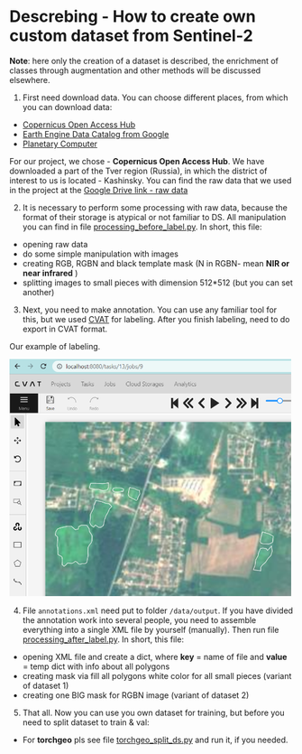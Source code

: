 # Descrebing - How to create own custom dataset from Sentinel-2

**Note**: here only the creation of a dataset is described, the enrichment of classes through augmentation and other methods will be discussed elsewhere.


1. First need download data. You can choose different places, from which you can download data:
* [Copernicus Open Access Hub](https://scihub.copernicus.eu/dhus/#/home)
* [Earth Engine Data Catalog from Google](https://developers.google.com/earth-engine/datasets/)
* [Planetary Computer](https://planetarycomputer.microsoft.com/catalog)

For our project, we chose - **Copernicus Open Access Hub**. We have downloaded a part of the Tver region (Russia), in which the district of interest to us is located - Kashinsky. You can find the raw data that we used in the project at the [Google Drive link - raw data](https://drive.google.com/file/d/1cNIqu83s_tfcyiMj0WGQ9XLKQK_HzE76/view?usp=sharing)

2. It is necessary to perform some processing with raw data, because the format of their storage is atypical or not familiar to DS.
All manipulation you can find in file [processing_before_label.py](/data/processing_before_label.py). In short, this file:
* opening raw data
* do some simple manipulation with images
* creating RGB, RGBN and black template mask (N in RGBN- mean **NIR or near infrared** )
* splitting images to small pieces with dimension 512*512 (but you can set another)

3. Next, you need to make annotation. You can use any familiar tool for this, but we used [CVAT](https://www.cvat.ai/) for labeling. After you finish labeling, need to do export in CVAT format.

Our example of labeling.

<a href="/helpers/example_3.png"><img src="/helpers/example3.png" style="width: 500px; max-width: 100%; height: auto" title="Click for the larger version." /></a>

4. File `annotations.xml` need put to folder `/data/output`. If you have divided the annotation work into several people, you need to assemble everything into a single XML file by yourself (manually). Then run file [processing_after_label.py](/data/processing_after_label.py). In short, this file:
* opening XML file and create a dict, where **key** = name of file and **value** = temp dict with info about all polygons
* creating mask via fill all polygons white color for all small pieces (variant of dataset 1)
* creating one BIG mask for RGBN image (variant of dataset 2)

5. That all. Now you can use you own dataset for training, but before you need to split dataset to train & val:

* For **torchgeo** pls see file [torchgeo_split_ds.py](/data/torchgeo_split_ds.py) and run it, if you needed.
